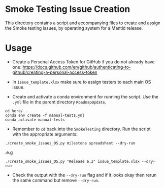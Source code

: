 # Smoke Testing Issue Creation

This directory contains a script and accompanying files to create and assign the Smoke testing issues, by operating system for a Mantid release.

# Usage

- Create a Personal Access Token for GitHub if you do not already have one: https://docs.github.com/en/github/authenticating-to-github/creating-a-personal-access-token

- In `issue_template.xlsx` make sure to assign testers to each main OS issue.

- Create and activate a conda environment for running the script. Use the ``.yml`` file in the parent directory ``RoadmapUpdate``.

```
cd here/..
conda env create -f manual-tests.yml
conda activate manual-tests
```

- Remember to ``cd`` back into the ``SmokeTesting`` directory. Run the script with the appropriate arguments:

```
./create_smoke_issues_OS.py milestone spreadsheet --dry-run
```

.e.g

```
./create_smoke_issues_OS.py "Release 6.2" issue_template.xlsx --dry-run
```

- Check the output with the `--dry-run` flag and if it looks okay then rerun the same command but remove `--dry-run`.
